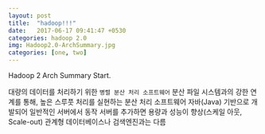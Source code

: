 ```yaml
---
layout: post
title:  "hadoop!!!"
date:   2017-06-17 09:41:47 +0530
categories: hadoop 2.0
img: Hadoop2.0-ArchSummary.jpg
categories: [one, two]
---
```

Hadoop 2 Arch Summary Start.

대량의 데이터를 처리하기 위한 `병렬 분산 처리 소프트웨어`
분산 파일 시스템과의 강한 연계를 통해, 높은 스루풋 처리를 실현하는 분산 처리 소프트웨어
자바(Java) 기반으로 개발되어 일반적인 서버에서 동작
서버를 추가하면 용량과 성능이 향상(스케일 아웃, Scale-out)
관계형 데이터베이스나 검색엔진과는 다름
